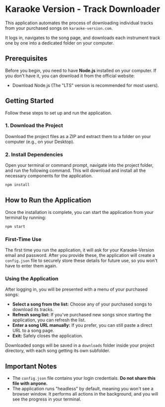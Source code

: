 # Karaoke Version - Track Downloader

This application automates the process of downloading individual tracks from your purchased songs on `karaoke-version.com`.

It logs in, navigates to the song page, and downloads each instrument track one by one into a dedicated folder on your computer.

## Prerequisites

Before you begin, you need to have **Node.js** installed on your computer. If you don't have it, you can download it from the official website:

- Download Node.js (The "LTS" version is recommended for most users).

## Getting Started

Follow these steps to set up and run the application.

### 1. Download the Project

Download the project files as a ZIP and extract them to a folder on your computer (e.g., on your Desktop).

### 2. Install Dependencies

Open your terminal or command prompt, navigate into the project folder, and run the following command. This will download and install all the necessary components for the application.

```bash
npm install
```

## How to Run the Application

Once the installation is complete, you can start the application from your terminal by running:

```bash
npm start
```

### First-Time Use

The first time you run the application, it will ask for your Karaoke-Version email and password. After you provide these, the application will create a `config.json` file to securely store these details for future use, so you won't have to enter them again.

### Using the Application

After logging in, you will be presented with a menu of your purchased songs:
-   **Select a song from the list:** Choose any of your purchased songs to download its tracks.
-   **Refresh song list:** If you've purchased new songs since starting the application, you can refresh the list.
-   **Enter a song URL manually:** If you prefer, you can still paste a direct URL to a song page.
-   **Exit:** Safely closes the application.

Downloaded songs will be saved in a `downloads` folder inside your project directory, with each song getting its own subfolder.

## Important Notes

- The `config.json` file contains your login credentials. **Do not share this file with anyone.**
- The application runs "headless" by default, meaning you won't see a browser window. It performs all actions in the background, and you will see the progress in your terminal.